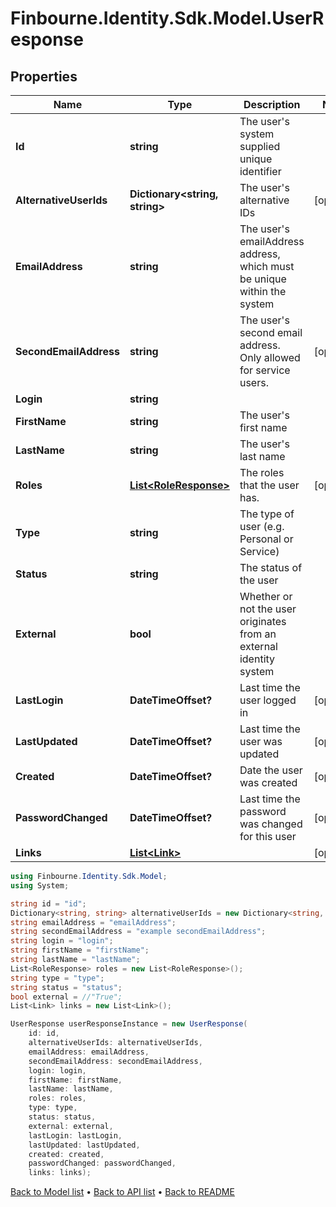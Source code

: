 # Finbourne.Identity.Sdk.Model.UserResponse

## Properties

Name | Type | Description | Notes
------------ | ------------- | ------------- | -------------
**Id** | **string** | The user&#39;s system supplied unique identifier | 
**AlternativeUserIds** | **Dictionary&lt;string, string&gt;** | The user&#39;s alternative IDs | [optional] 
**EmailAddress** | **string** | The user&#39;s emailAddress address, which must be unique within the system | 
**SecondEmailAddress** | **string** | The user&#39;s second email address. Only allowed for service users. | [optional] 
**Login** | **string** |  | 
**FirstName** | **string** | The user&#39;s first name | 
**LastName** | **string** | The user&#39;s last name | 
**Roles** | [**List&lt;RoleResponse&gt;**](RoleResponse.md) | The roles that the user has. | [optional] 
**Type** | **string** | The type of user (e.g. Personal or Service) | 
**Status** | **string** | The status of the user | 
**External** | **bool** | Whether or not the user originates from an external identity system | 
**LastLogin** | **DateTimeOffset?** | Last time the user logged in | [optional] 
**LastUpdated** | **DateTimeOffset?** | Last time the user was updated | [optional] 
**Created** | **DateTimeOffset?** | Date the user was created | [optional] 
**PasswordChanged** | **DateTimeOffset?** | Last time the password was changed for this user | [optional] 
**Links** | [**List&lt;Link&gt;**](Link.md) |  | [optional] 

```csharp
using Finbourne.Identity.Sdk.Model;
using System;

string id = "id";
Dictionary<string, string> alternativeUserIds = new Dictionary<string, string>();
string emailAddress = "emailAddress";
string secondEmailAddress = "example secondEmailAddress";
string login = "login";
string firstName = "firstName";
string lastName = "lastName";
List<RoleResponse> roles = new List<RoleResponse>();
string type = "type";
string status = "status";
bool external = //"True";
List<Link> links = new List<Link>();

UserResponse userResponseInstance = new UserResponse(
    id: id,
    alternativeUserIds: alternativeUserIds,
    emailAddress: emailAddress,
    secondEmailAddress: secondEmailAddress,
    login: login,
    firstName: firstName,
    lastName: lastName,
    roles: roles,
    type: type,
    status: status,
    external: external,
    lastLogin: lastLogin,
    lastUpdated: lastUpdated,
    created: created,
    passwordChanged: passwordChanged,
    links: links);
```

[Back to Model list](../README.md#documentation-for-models) &#8226; [Back to API list](../README.md#documentation-for-api-endpoints) &#8226; [Back to README](../README.md)
